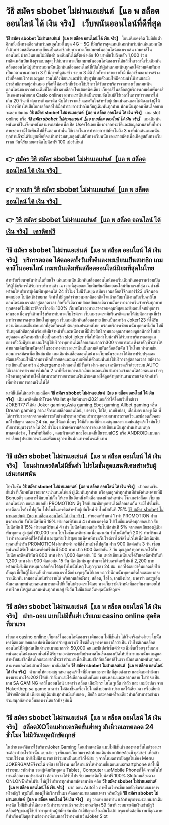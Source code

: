 # วิธี สมัคร sbobet ไม่ผ่านเอเย่นต์【แอ พ สล็อต ออนไลน์ ได้ เงิน จริง】  เว็บพนันออนไลน์ที่ดีที่สุด

**วิธี สมัคร sbobet ไม่ผ่านเอเย่นต์【แอ พ สล็อต ออนไลน์ ได้ เงิน จริง】** โอนเติมเครดิต ไม่มีขั้นต่ำ  อีกหนึ่งสิ่งทางเลือกสำหรับคนยุคใหม่ในยุค 4G – 5G ที่มีบริการสุดแสนพิเศษสำหรับนักเล่นเกมพนันที่เข้ามาร่วมสมัครลงทะเบียนเป็นสมาชิกกับทางทางเว็บเกมพนันออนไลน์ของเราเล่น เกมคาสิโนออนไลน์ ฝากเงินแบบไม่มีขั้นต่ำ ลงเดิมพันได้ตั้งแต่ หลัก 10 บาทขึ้นไปถึงหลัก 1,000 ร่วมเพลิดเพลินบันเทิงอุราแบบสุดๆไปกับทางทางเว็บเกมพนันออนไลน์ของเราได้แล้วในเวลานี้เว็บเดิมพันสล็อตออนไลน์ผู้บริการเกมพนันเดิมพันสล็อตออนไลน์ที่เปิดให้ผู้เล่นเกมพนันทุกคนได้ร่วมเดิมพันมาเป็นเวลานานมากกว่า 3 ปี มีภาพที่ดูสมจริง ระบบ 3 มิติ
อีกทั้งทางค่ายเรายังมี มืออาชีพของการสร้างเว็บที่คอยบริการและดูแล  รวมไปถึงพัฒนาและปรับปรุงรูปแบบตัวเกมให้มีความน่าใช้งานและมีประสิทธิภาพอยู่สม่ำเสมอ เพื่อที่ให้สมาชิกที่เข้ามาใช้บริการได้รับการบริการจากทางเว็บเกมพนันออนไลน์ของเราอย่างเต็มที่โดยที่ขาดเหลืออะไรแม้แต่นิดเดียว เว็บคาสิโนสล็อตผู้บริการเกมเดิมพันคาสิโนของทางค่ายเกม Casio onlineของทางเรานั้นยังเป็นระบบอัตโนมัติใช้เวลาในการทำรายการไม่เกิน 20 วินาที ต่อการเติมเครดิต นับได้ว่ารวดเร็วและทันใจสำหรับผู้เล่นแน่นอนและไม่ต้องแจ้งผู้ให้บริการที่ทำให้เสียโอกาสอีกต่อไปเมื่อทำรายการฝากงินกับผู้เดิมพันทุกท่าน
นักพนันทุกคนที่สนใจอยากจะลองเล่นเกม **วิธี สมัคร sbobet ไม่ผ่านเอเย่นต์【แอ พ สล็อต ออนไลน์ ได้ เงิน จริง】** เกม slot online หรือ ***วิธี สมัคร sbobet ไม่ผ่านเอเย่นต์【แอ พ สล็อต ออนไลน์ ได้ เงิน จริง】*** เกมเดิมพันพนันคาสิโนเซียนพนันสามารถสมัครเพื่อเปิด Userได้เลยเพียงกรอกประวัติและข้อมูลตามลำดับที่ทางค่ายของเรามีให้เพียงไม่กี่ขั้นตอนเท่านั้น ใช้เวลาในการทำรายการสมัครไม่ถึง 3 นาทีนักเล่นเกมพนันทุกท่านก็จะได้รับยูสเพื่อที่จะเข้ามาร่วมสนุกสุดมันส์กับทางเว็บพนันของเราสมัครเพื่อเปิดยูสกับทางเว็บเราณ วันนี้รับเลยเครดิตโบนัสฟรี 100 เปอร์เซ็นต์ 

## 👉 [สมัคร วิธี สมัคร sbobet ไม่ผ่านเอเย่นต์【แอ พ สล็อต ออนไลน์ ได้ เงิน จริง】](https://archa888.com/)
## 👉 [ทางเข้า วิธี สมัคร sbobet ไม่ผ่านเอเย่นต์【แอ พ สล็อต ออนไลน์ ได้ เงิน จริง】](https://archa888.com/)
## 👉 [วิธี สมัคร sbobet ไม่ผ่านเอเย่นต์【แอ พ สล็อต ออนไลน์ ได้ เงิน จริง】 เครดิตฟรี](https://archa888.com/)

## วิธี สมัคร sbobet ไม่ผ่านเอเย่นต์【แอ พ สล็อต ออนไลน์ ได้ เงิน จริง】 บริการตลอด ได้ตลอดทั้งวันทั้งคืนลงทะเบียนเป็นสมาชิก เกมคาสิโนออนไลน์ เกมพนันเดิมพันสล็อตออนไลน์นิยมที่สุดในไทย

สำหรับเซียนพนันท่านใดที่สนใจ เล่นเกมพนันเดิมพันสล็อตออนไลน์ของเว็บเดิมพันของเราพร้อมเปิดให้ผู้ใช้บริการได้รับการบริการแล้ว ณ เวลานี้สุดยอดเว็บเดิมพันสล็อตออนไลน์ที่มาแรงที่สุด ณ ช่วงนี้ พร้อมให้บริการผู้เดิมพันทุกคนได้ 24 ชั่วโมง ไม่มีวันหยุด สมัคร เกมสล็อตโจ๊กเกอร์123 แจ็กพอตแตกบ่อย โบนัสเข้าง่ายมาก จึงทำให้มีลูกค้าจำนวนมากติดอกติดใจแล้วกลับมาใช้งานกับเว็บคาสิโนออนไลน์ของเราต่ออยู่ตลอดเวลา อีกทั้งยังมีความปลอดภัยและมีความมั่นคงทางการเงินจ่ายจริงทุกบาททุกสตางค์ไม่มีประวัติการโกงตัง 100% เว็บพนันของทางเราครอบคลุมที่สุดและยังตอบโจทย์ทุกการเล่นของเพื่อนๆที่เข้ามาใช้บริการกับทางเว็บไซต์เรา
เว็บเกมของเรามีฟรีเครดิตแจกให้กับนักลงทุนที่เข้ามาทำรายการลงทะเบียนใหม่ทุกยูส เว็บเกมเดิมพันสล็อตลงทะเบียนเป็นสมาชิก Joker123 ที่ได้รับความนิยมและชื่นชอบมากที่สุดเป็นระดับต้นๆของประเทศไทย พร้อมบริการเซียนพนันทุกคนทั้งวัน ไม่มีวันหยุดนักขัตฤกษ์พร้อมยังมีเจ้าหน้าที่และพนักงานที่มีประสิทธิภาพและคุณภาพคอยดูแลนักล่าโบนัสอยู่ตลอด สมัครสมาชิกเพื่อเป็นสมาชิก slot joker เพื่อให้นักล่าโบนัสฟรีได้รับการบริการและดูแลอย่างทั่วถึงมีรูปแบบเกมให้ผู้ใช้บริการทุกท่านได้เลือกเล่นมากกว่า300 รายการเกม
สิ่งสำคัญที่จะทำให้ค่ายเกมเดิมพันพนันคาสิโนของทางค่ายของเรานั้นเป็นเกมเดิมพันสล็อตอันดับ 1 ในไทย ทำตามขั้นตอนการสมัครเพื่อเป็นสมาชิก  เกมเดิมพันสล็อตออนไลน์ทางเว็บพนันของเราได้มีการปรับปรุงและพัฒนาตัวเกมให้มีภาพกราฟิกที่สวยสดและงดงามเพื่อให้ตัวเกมนั้นน่าใช้บริการอยู่ตลอดเวลา สมัครลงทะเบียนเป็นสมาชิก Jokergame ฝากถอนไม่มีขั้นต่ำ ฝาก-ถอน เครดิตรวดเร็วด้วยระบบ AUTO ใช้เวลาการทำรายการไม่เกิน 2 นาทีทั้งรายการฝากเงินและถอนเงินสามารถแจ้งถอนได้ด้วยตนเองง่ายๆ หรือหากลูกค้าท่านใดไม่สามารถทำรายการถอนเงินด้วยตนเองได้ลูกค้าทุกท่านสามารถแจ้งเจ้าหน้าที่เพื่อทำรายการถอนเงินให้ได้

นาทีนี้เชื่อได้เลยว่าเกมสล็อต **วิธี สมัคร sbobet ไม่ผ่านเอเย่นต์【แอ พ สล็อต ออนไลน์ ได้ เงิน จริง】** เติมเครดิตขั้นต่ำTrue Wallet สุดฮิตที่มาแรง2021เลยก็ว่าได้โดยเว็บไซต์เรา JOKER777ได้นำ  Joker gaming,Asia gaming,Ebet gaming,Allbet gaming หรือ Dream gaming อาณาจักรเกมสล็อตออนไลน์, บาคาร่า, ไฮโล, เกมยิงปลา, เสือมังกร และรูเล็ต ที่ได้การรับรองจากจากองค์กรระดับต่างประเทศ พร้อมบริการสุดความสามารถรวดเร็วและปลอดภัยคอยแก้ไขปัญหา ตลอด 24 ชม. มอบให้แก่เพื่อนๆ ได้มีตัวเกมที่มีความสนุกและความมันส์สุดเร้าใจมันไปกับการหมุนวงวล้อ ได้ 24 ชั่วโมง แล้วแต่ความต้องการของเหล่าเซียนพนันทุกท่านผ่านบนทุกแพลตฟอร์ม , โทรศัพท์มือถือ , คอมพิวเตอร์ และไอแพดที่เป็นระบบIOS หรือ ANDROIDแบบพกพา เรียนรู้ประสบการณ์และพัฒนาสู่การเป็นนักแทงพนันระดับเทพ

## วิธี สมัคร sbobet ไม่ผ่านเอเย่นต์【แอ พ สล็อต ออนไลน์ ได้ เงิน จริง】 โอนฝากเครดิตไม่มีขั้นต่ำ โปรโมชั่นสุดแสนพิเศษสำหรับผู้เล่นเกมพนัน

โปรโมชั่น **วิธี สมัคร sbobet ไม่ผ่านเอเย่นต์【แอ พ สล็อต ออนไลน์ ได้ เงิน จริง】** ฝากถอนเงิน ขั้นต่ำ ที่เว็บพนันเราอยากจะนำเสนอให้แก่  ผู้เดิมพันทุกท่าน หรือคุณลูกค้าทุกท่านที่กำลังค้นหาค่ายที่มี Bonusดีๆ และการให้แบบไม่กั๊ก ให้เราเป็นอีกหนึ่งตัวเลือกของนักเล่นพนัน โจ๊กเกอร์สล็อต เว็บเกมออนไลน์เรา ขอนำเสนอกับ PROMOTION ดีๆ ให้กับสมาชิกทุกท่านได้เลือกเล่นกัน จะมีโปรโมชั่นเครดิตอะไรบ้างไปดูกัน
โปรโมชั่นเครดิตสำหรับผู้เล่นใหม่ รับโบนัสทันที 75% [วิธี สมัคร sbobet ไม่ผ่านเอเย่นต์【แอ พ สล็อต ออนไลน์ ได้ เงิน จริง】](https://archa888.com/) ทำยอดเทิร์นแค่ 1 เท่า
 PROMOTION ฝากแรกของวัน รับโบนัสทันที 19% ทำยอดเทิร์นแค่ 4 เท่าของเครดิต
โปรโมชั่นเครดิตทุกยอดฝาก รับโบนัสทันที 15% ทำยอดเทิร์นแค่ 4 เท่า
โบนัสคืนยอดเสีย รับโบนัสทันที 5% จากยอดเสียของผู้เดิมพันทุกคน สูงสุดถึง10,000 บาท
โปรโมชั่นเครดิตชวนเพื่อนมาเล่น รับโบนัสทันที 20% ทำเทิร์นแค่ 1 เท่าของเครดิตที่ได้รับไป
และสุดท้ายโปรสุดแสนพิศษที่ทางเว็บไซต์เราได้จัดขึ้นไว้ให้เพื่อนักเดิมพันทุกคนที่น่ารัก  PROMOTION ฝากประจำ จะมีสิ่งไหนบ้างไปดูกัน
ฝาก 900 ติดต่อกัน 3 วัน เซียนพนันจะได้รับโบนัสเครดิตฟรีทันที 500 บาท
ฝาก 600 ติดต่อกัน 7 วัน คุณลูกค้าทุกท่านจะได้รับโบนัสเครดิตฟรีทันที 800 บาท
ฝาก 1,000 ติดต่อกัน 10 วัน เหล่าเซียนพนันจะได้รับเครดิตฟรีทันที 1,300 บาท
ฝาก 900 ติดต่อกัน 15 วัน นักเดิมพันทุกท่านจะได้รับเครดิตฟรีทันที 2,200 บาท
พร้อมทั้งยังมีการหมุนกงล้อที่จะได้ลุ้นรับโบนัสใหญ่ในทุกๆเวลา 24 ชม. บอกได้เลยว่าคืนยอดเสียให้กับคุณที่เป็นผู้ใช้งานกับค่ายเกมของเราได้อย่างจุกๆกันไปเลย หากว่านักพนันทุกคนติดใจและอยากจะวางเดิมพัน เกมออนไลน์สร้างรายได้ หรือเกมเสือมังกร, สล็อต, ไฮโล, เกมยิงปลา, บาคาร่า และรูเล็ต นักเล่นเกมพนันทุกคนสามารถกดไปที่เว็บไซต์ของเราได้เลย ทางเว็บเรามีเจ้าหน้าที่และทีมงานคอยให้คำปรึกษาให้ผู้เล่นเกมพนันทุกท่านอยู่ ทั้งวัน ไม่มีแม้แต่วันหยุดนักขัตฤกษ์

## วิธี สมัคร sbobet ไม่ผ่านเอเย่นต์【แอ พ สล็อต ออนไลน์ ได้ เงิน จริง】 ฝาก-ถอน แบบไม่มีขั้นต่ำ  เว็บเกม casino online สุดฮิตที่มาแรง

เว็บเกม casino online เว็บคาสิโนออนไลน์ของเรา เติมถอน ไม่มีขั้นต่ำ ได้เงินจริงเล่นง่ายๆ โบนัสเครดิตแตกบ่อยและเปอร์เซ็นต์การจ่ายสูงกว่าเว็บไซต์อื่นๆ ทางค่ายเราถือว่าเป็น เว็บไซต์เกมสล็อตออนไลน์ที่มีผู้เล่นเป็นจำนวนมากมากกว่า 50,000 คนและมีเปอร์เซ็นต์ว่าจะเพิ่มขึ้นเรื่อยๆ เว็บเกมพนันออนไลน์ของเรานั้นยังได้รับจากองค์กรระบดับประเทศในเรื่องของเปิดให้บริการเกมพนันและดูแล สำหรับสมาชิกที่สนใจและอยากที่จะเข้าร่วมมาเพื่อเป็นสมาชิกกับเว็บคาสิโนเรา นักเล่นเกมพนันทุกคนสามารถแอดไลน์เข้ามาได้เลย
	มาสัมผัสกับ **วิธี สมัคร sbobet ไม่ผ่านเอเย่นต์【แอ พ สล็อต ออนไลน์ ได้ เงิน จริง】** ตัวเกมให้ความสนุกสนานสุดเร้าใจที่มีภาพและกราฟิกที่สุดอลังการ และมีเกมกำลังมาแรงแซงทางโค้ง2021ให้กับกำลังมาแรงได้เลือกลงเดิมพันอย่างล้นหลามและหลากหลาย  ไม่ว่าจะเป็นเกม SA GAMING คาสิโนออนไลน์ บาคาร่า สล็อต เสือมังกร ไฮโล รูเล็ต กำถั่ว และ เกมยิงปลา จาก Hakerthep sa game บาคาร่า ไม่ต้องขึ้นเครื่องไปไกลถึงบ่อนต่างประเทศให้เสียเวลา หรือเสียค่าใช้จ่ายอีกต่อไป เพียงแค่ผู้เดิมพันทุกท่านมีแท็บเลต , มือถือ และคอมเครื่องเดียวท่านก็สามารถเข้ามาร่วมสนุกกัลทางเว็บของเราได้แล้วปัจจุบันนี้

## วิธี สมัคร sbobet ไม่ผ่านเอเย่นต์【แอ พ สล็อต ออนไลน์ ได้ เงิน จริง】 สล็อตXOโอนฝากเครดิตขั้นต่ำทรู มันนี่วอเลทตลอด 24 ชั่วโมง ไม่มีวันหยุดนักขัตฤกษ์

ในส่วนของวิธีการใช้บริการJoker Gaming โอนฝากเครดิต แบบไม่มีขั้นต่ำ ของทางเว็บไซต์ของเรา จะต้องทำอะไรบ้างนั้น แบบง่าย ๆ เพียงแค่เว็บเกมเราslotเกมเดิมพันonlineต้องมี ยูสเซอร์ เพื่อเข้าระบบใช้งาน ถ้ายังไม่มีสามารถเข้าร่วมมาเป็นสมาชิกได้ง่าย ๆ จากโหมดการเปิดยูสในช่อง Menu JOKERGAMEจึงจะได้ รหัส เข้าใช้งาน พอได้มาแล้วให้ทำตามขั้นตอนบนsmartphone ต่อไปนี้
เข้าระบบ รหัสผ่าน  ของผู้เดิมพันทุกคน Tablet , Computer และMobile Phoneก็ได้
จากนั้นให้ท่านเลือกความประสงค์ว่า ต้องการจะได้รับโปร รับเลยเครดิตโบนัสฟรี 100% Slotเกมเสี่ยงดวง ONLONEหรือไม่รับ
ให้ผู้ใช้บริการทุกท่านสมัครสมาชิก คลิก **วิธี สมัคร sbobet ไม่ผ่านเอเย่นต์【แอ พ สล็อต ออนไลน์ ได้ เงิน จริง】** ฝาก ถอน Autoไว ภาพในเว็บจะขึ้นเลขบัญชีพร้อมธนาคาร หรือบัญชี ทรูมันนี่ ของผู้ให้บริการขึ้นมา
คัดลอกหมายเลขธนาคาร หรือบัญชี **วิธี สมัคร sbobet ไม่ผ่านเอเย่นต์【แอ พ สล็อต ออนไลน์ ได้ เงิน จริง】** ทรู วอเลท ของท่าน แล้วทำธุรกรรมระบบฝากเติมเครดิต ไม่มีขั้นต่ำได้เลย
หลังทำรายการแล้ว รอประมาณเพียง 59 วินาที ระบบจะเติมเงินเข้าบัญชีสล็อตPgของผู้ใช้บริการทุกท่านผู้สมัครสมาชิก
ถ้ามีปัญหาเรื่องเงินไม่เข้า กรุณาติดต่อทีมงานที่คุณภาพ ที่ทำเรื่องเปิดยูสผ่านช่องทางที่แนบเอาไว้ทางหน้าเว็บJoker Slot


